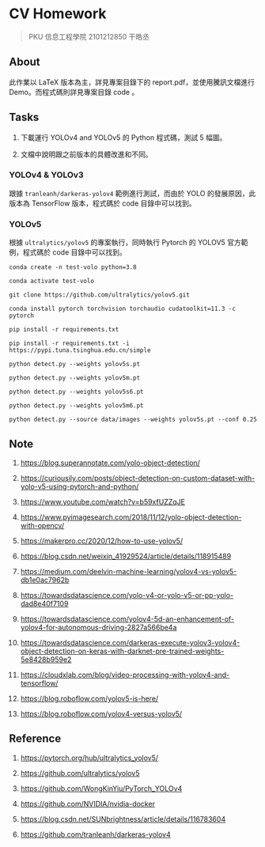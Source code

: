 # CV Homework

> PKU 信息工程學院 2101212850 干皓丞

## About

此作業以 LaTeX 版本為主，詳見專案目錄下的 report.pdf，並使用騰訊文檔進行 Demo。而程式碼則詳見專案目錄 code 。


## Tasks

1. 下載運行 YOLOv4 and YOLOv5 的 Python 程式碼，測試 5 幅圖。

2. 文檔中說明跟之前版本的具體改進和不同。

### YOLOv4 & YOLOv3

跟據 `tranleanh/darkeras-yolov4` 範例進行測試，而由於 YOLO 的發展原因，此版本為 TensorFlow 版本，程式碼於 code 目錄中可以找到。


### YOLOv5

根據 `ultralytics/yolov5` 的專案執行，同時執行 Pytorch 的 YOLOV5 官方範例，程式碼於 code 目錄中可以找到。

```
conda create -n test-volo python=3.8

conda activate test-volo

git clone https://github.com/ultralytics/yolov5.git

conda install pytorch torchvision torchaudio cudatoolkit=11.3 -c pytorch

pip install -r requirements.txt

pip install -r requirements.txt -i https://pypi.tuna.tsinghua.edu.cn/simple

python detect.py --weights yolov5s.pt

python detect.py --weights yolov5m.pt

python detect.py --weights yolov5s6.pt

python detect.py --weights yolov5m6.pt

python detect.py --source data/images --weights yolov5s.pt --conf 0.25
```


## Note

1. https://blog.superannotate.com/yolo-object-detection/

2. https://curiousily.com/posts/object-detection-on-custom-dataset-with-yolo-v5-using-pytorch-and-python/

3. https://www.youtube.com/watch?v=b59xfUZZqJE

4. https://www.pyimagesearch.com/2018/11/12/yolo-object-detection-with-opencv/

5. https://makerpro.cc/2020/12/how-to-use-yolov5/

6. https://blog.csdn.net/weixin_41929524/article/details/118915489

7. https://medium.com/deelvin-machine-learning/yolov4-vs-yolov5-db1e0ac7962b

8. https://towardsdatascience.com/yolo-v4-or-yolo-v5-or-pp-yolo-dad8e40f7109

9. https://towardsdatascience.com/yolov4-5d-an-enhancement-of-yolov4-for-autonomous-driving-2827a566be4a

10. https://towardsdatascience.com/darkeras-execute-yolov3-yolov4-object-detection-on-keras-with-darknet-pre-trained-weights-5e8428b959e2

11. https://cloudxlab.com/blog/video-processing-with-yolov4-and-tensorflow/

12. https://blog.roboflow.com/yolov5-is-here/

13. https://blog.roboflow.com/yolov4-versus-yolov5/



## Reference

1. https://pytorch.org/hub/ultralytics_yolov5/

2. https://github.com/ultralytics/yolov5

3. https://github.com/WongKinYiu/PyTorch_YOLOv4

4. https://github.com/NVIDIA/nvidia-docker

5. https://blog.csdn.net/SUNbrightness/article/details/116783604

6. https://github.com/tranleanh/darkeras-yolov4
